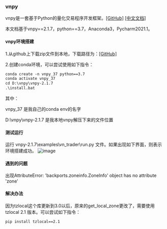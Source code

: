 ### vnpy
vnpy是一套基于Python的量化交易程序开发框架。[[GitHub]](https://github.com/Lan911/vnpy/tree/v2.1.7/)
[[中文文档]](https://www.vnpy.com/docs/cn/index.html/)

本文档基于vnpy==2.1.7，python==3.7，Anaconda3，Pycharm2021.1。


#### vnpy环境搭建
1.从github上下载zip文件到本地，下载路径为：[[GitHub]](https://github.com/Lan911/vnpy/tree/v2.1.7/)

2.创建conda环境，可以尝试使用如下指令：
```markdown
conda create -n vnpy_37 python==3.7
conda activate vnpy_37
cd D:\vnpy\vnpy-2.1.7
.\install.bat
```
其中：

vnpy_37 是我自己的conda env的名字

D:\vnpy\vnpy-2.1.7 是我本地vnpy解压下来的文件位置

#### 测试运行
运行 vnpy-2.1.7\examples\vn_trader\run.py 文件。如果出现如下界面，则表示环境搭建成功。
![image](https://user-images.githubusercontent.com/84230708/135444077-ce379f1f-6195-454e-ab08-1508d84594a2.png)

#### 遇到的问题
出现AttributeError: 'backports.zoneinfo.ZoneInfo' object has no attribute 'zone'

#### 解决办法
因为tzlocal这个库更新到3.0以后，原来的get_local_zone更改了，需要使用tzlocal 2.1 版本。可以尝试如下指令：
```markdown
pip install tzlocal==2.1
```
